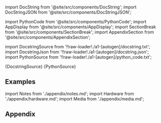 
[//]: # (Custom component imports)

import DocString from '@site/src/components/DocString';
import DocStringJSON from '@site/src/components/DocStringJSON';

import PythonCode from '@site/src/components/PythonCode';
import AppDisplay from '@site/src/components/AppDisplay';
import SectionBreak from '@site/src/components/SectionBreak';
import AppendixSection from '@site/src/components/AppendixSection';

[//]: # (Docstring)

import DocstringSource from '!!raw-loader!./a1-[autogen]/docstring.txt';
import DocstringJson from '!!raw-loader!./a1-[autogen]/docstring.json';
import PythonSource from '!!raw-loader!./a1-[autogen]/python_code.txt';

<DocString>{DocstringSource}</DocString>
<DocStringJSON data={DocstringJson} />
<PythonCode GLink='SCIPY/SIGNAL/CUBIC/CUBIC.py'>{PythonSource}</PythonCode>

<SectionBreak />

    

[//]: # (Examples)

## Examples

<AppDisplay 
  GLink='SCIPY/SIGNAL/CUBIC'
  nodeLabel='CUBIC'>
</AppDisplay>

<SectionBreak />

    

[//]: # (Appendix)

import Notes from './appendix/notes.md';
import Hardware from './appendix/hardware.md';
import Media from './appendix/media.md';

## Appendix

<AppendixSection index={0} folderPath='nodes/SCIPY/SIGNAL/CUBIC/appendix/'><Notes /></AppendixSection>
<AppendixSection index={1} folderPath='nodes/SCIPY/SIGNAL/CUBIC/appendix/'><Hardware /></AppendixSection>
<AppendixSection index={2} folderPath='nodes/SCIPY/SIGNAL/CUBIC/appendix/'><Media /></AppendixSection>


